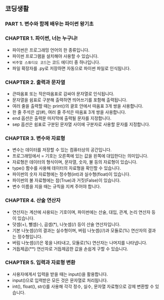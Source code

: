## 코딩생활

### PART 1. 변수와 함께 배우는 파이썬 왕기초

### CHAPTER 1. 파이썬, 너는 누구냐!

- 파이썬은 프로그래밍 언어의 한 종류입니다.
- 파이썬 프로그램을 설치해야 사용할 수 있습니다.
- ```비주얼 스튜디오 코드```는 코드 에디터 중 하나입니다.
- 파일 확장자를 .py로 저장하면 자동으로 파이썬 파일로 인식됩니다.


### CHAPTER 2. 출력과 문자열

- 큰따옴표 또는 작은따옴표로 감싸야 문자열로 인식됩니다.
- 문자열을 쉼표로 구분해 출력하면 띄어쓰기를 포함해 출력됩니다.
- 여러 줄을 출력할 때는 print()의 괄호 안에서 따옴표 3개 쌍을 사용합니다.
- 한 줄 주석은 샵(#), 여러 줄 주석은 따옴표 3개 쌍을 사용합니다.
- end 옵션은 출력문 마지막에 출력될 문자를 지정합니다.
- sep 옵션은 쉼표로 구분된 문자열 사이에 구분자로 사용할 문자를 지정합니다.


### CHAPTER 3. 변수와 자료형

- 변수는 데이터를 저장할 수 있는 컴퓨터상의 공간입니다.
- 프로그래밍에서 = 기호는 오른쪽에 있는 값을 왼쪽에 대입한다는 의미입니다.
- 자료형은 데이터의 형식이며, 문자열, 숫자, 불 등의 자료형이 있습니다.
- type() 함수를 사용해 데이터의 자료형을 확인할 수 있습니다.
- 파이썬의 숫자 자료형에는 정수형(int)과 실수형(float)이 있습니다.
- 파이썬의 불 자료형에는 참(True)과 거짓(False)이 있습니다.
- 변수 이름을 지을 때는 규칙을 지켜 주어야 합니다.


### CHAPTER 4. 산술 연산자

- 연산자는 계산에 사용되는 기호이며, 파이썬에는 산술, 대입, 관계, 논리 연산자 등이 있습니다.
- 덧셈(+), 뺄셈(-), 곱셈(*), 나눗셈(/) 등이 산술 연산자입니다.
- 기본 나눗셈(/)의 결과는 실수형이며, 버림 나눗셈(//)과 모듈로(%) 연산자의 결과는 정수형입니다.
- 버림 나눗셈(//)은 몫을 나타내고, 모듈로(%) 연산자는 나머지를 나타냅니다.
- 거듭제곱(**) 연산자로 거듭제곱한 값을 손쉽게 구할 수 있습니다.

### CHAPTER 5. 입력과 자료형 변환

- 사용자에게서 입력을 받을 때는 input()을 활용합니다.
- input()으로 입력받은 모든 것은 문자열로 처리됩니다.
- int(), float(), str()를 사용해 각각 정수, 실수, 문자열 자료형으로 강제 변환할 수 있습니다.
